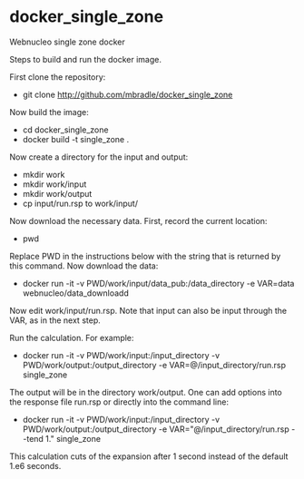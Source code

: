 # docker_single_zone
Webnucleo single zone docker

<!--
Tags:

- default: made with default master.h
-->

Steps to build and run the docker image.

First clone the repository:

- git clone http://github.com/mbradle/docker_single_zone

Now build the image:

- cd docker_single_zone
- docker build -t single_zone .

Now create a directory for the input and output:

- mkdir work
- mkdir work/input
- mkdir work/output
- cp input/run.rsp to work/input/

Now download the necessary data.  First, record the current location:

- pwd

Replace PWD in the instructions below with the string that is returned by
this command.  Now download the data:

- docker run -it -v PWD/work/input/data_pub:/data_directory -e VAR=data webnucleo/data_downloadd

Now edit work/input/run.rsp.  Note that input can also be input through the VAR, as in the next step.

Run the calculation.  For example:

- docker run -it -v PWD/work/input:/input_directory -v PWD/work/output:/output_directory -e VAR=@/input_directory/run.rsp single_zone

The output will be in the directory work/output.  One can add options into the response file run.rsp or directly into the command line:

- docker run -it -v PWD/work/input:/input_directory -v PWD/work/output:/output_directory -e VAR="@/input_directory/run.rsp --tend 1." single_zone

This calculation cuts of the expansion after 1 second instead of the default 1.e6 seconds.

<!--
To compile with a different master.h, first get the master.h:

- docker run -it -v PWD/work/input:/input_directory -v PWD/work/output:/output_directory -e HEADER_COPY_DIRECTORY=/output_directory single_zone

Copy the master.h to this directory:

- cp work/output/master.h .

Edit master.h.  Now rebuild, but set the WN_USER flag:

- docker build -t single_zone --build-arg WN_USER=1 .

Edit work/input/run.rsp appropriately.  Then run as before.
-->
